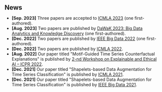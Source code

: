 <h1 id="news"></h1>

<h2 style="margin: 60px 0px 10px;">News</h2>

<ul>
<li><strong>[Sep. 2023]</strong> Three papers are accepted to <a href="https://www.icmla-conference.org/icmla23/index.php#">ICMLA 2023</a> (one first-authored).</li>
  
<li><strong>[Aug. 2023]</strong> Two papers are published by <a href="https://www.dexa.org/dawak2023">DaWaK 2023: Big Data Analytics and Knowledge Discovery</a> (one first-authored).</li>

<li><strong>[Dec. 2022]</strong> Two papers are published by <a href="https://bigdataieee.org/BigData2022/">IEEE Big Data 2022</a> (one first-authored).</li>

<li><strong>[Dec. 2022]</strong> Two papers are published by <a href="https://www.icmla-conference.org/icmla22/">ICMLA 2022</a>.</li>

<li><strong>[Aug. 2022]</strong> Our paper titled "Motif-Guided Time Series Counterfactual Explanations"</a> is published by <a href="https://www.icpr2022.com/">2-nd Workshop on Explainable and Ethical AI – ICPR 2022</a>.</li>

<li><strong>[Dec. 2021]</strong> Our paper titled "Shapelets-based Data Augmentation for Time Series Classification"</a> is published by <a href="https://www.icmla-conference.org/icmla21/">ICMLA 2021</a>.</li>

<li><strong>[Dec. 2021]</strong> Our paper titled "Shapelets-based Data Augmentation for Time Series Classification" is published by <a href="https://bigdataieee.org/BigData2021/">IEEE Big Data 2021</a>.</li>
  
</ul>

